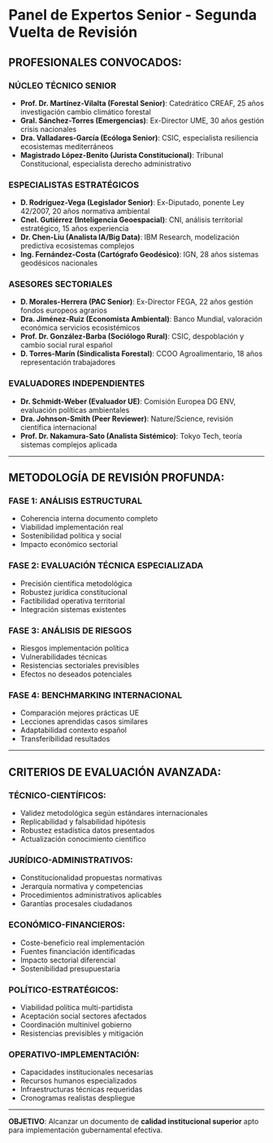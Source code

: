 # Panel de Expertos Senior - Segunda Vuelta de Revisión

## **PROFESIONALES CONVOCADOS:**

### **NÚCLEO TÉCNICO SENIOR**
- **Prof. Dr. Martínez-Vilalta (Forestal Senior)**: Catedrático CREAF, 25 años investigación cambio climático forestal
- **Gral. Sánchez-Torres (Emergencias)**: Ex-Director UME, 30 años gestión crisis nacionales
- **Dra. Valladares-García (Ecóloga Senior)**: CSIC, especialista resiliencia ecosistemas mediterráneos
- **Magistrado López-Benito (Jurista Constitucional)**: Tribunal Constitucional, especialista derecho administrativo

### **ESPECIALISTAS ESTRATÉGICOS**
- **D. Rodríguez-Vega (Legislador Senior)**: Ex-Diputado, ponente Ley 42/2007, 20 años normativa ambiental
- **Cnel. Gutiérrez (Inteligencia Geoespacial)**: CNI, análisis territorial estratégico, 15 años experiencia
- **Dr. Chen-Liu (Analista IA/Big Data)**: IBM Research, modelización predictiva ecosistemas complejos
- **Ing. Fernández-Costa (Cartógrafo Geodésico)**: IGN, 28 años sistemas geodésicos nacionales

### **ASESORES SECTORIALES**
- **D. Morales-Herrera (PAC Senior)**: Ex-Director FEGA, 22 años gestión fondos europeos agrarios
- **Dra. Jiménez-Ruiz (Economista Ambiental)**: Banco Mundial, valoración económica servicios ecosistémicos
- **Prof. Dr. González-Barba (Sociólogo Rural)**: CSIC, despoblación y cambio social rural español
- **D. Torres-Marín (Sindicalista Forestal)**: CCOO Agroalimentario, 18 años representación trabajadores

### **EVALUADORES INDEPENDIENTES**
- **Dr. Schmidt-Weber (Evaluador UE)**: Comisión Europea DG ENV, evaluación políticas ambientales
- **Dra. Johnson-Smith (Peer Reviewer)**: Nature/Science, revisión científica internacional
- **Prof. Dr. Nakamura-Sato (Analista Sistémico)**: Tokyo Tech, teoría sistemas complejos aplicada

---

## **METODOLOGÍA DE REVISIÓN PROFUNDA:**

### **FASE 1: ANÁLISIS ESTRUCTURAL**
- Coherencia interna documento completo
- Viabilidad implementación real
- Sostenibilidad política y social
- Impacto económico sectorial

### **FASE 2: EVALUACIÓN TÉCNICA ESPECIALIZADA**
- Precisión científica metodológica
- Robustez jurídica constitucional
- Factibilidad operativa territorial
- Integración sistemas existentes

### **FASE 3: ANÁLISIS DE RIESGOS**
- Riesgos implementación política
- Vulnerabilidades técnicas
- Resistencias sectoriales previsibles
- Efectos no deseados potenciales

### **FASE 4: BENCHMARKING INTERNACIONAL**
- Comparación mejores prácticas UE
- Lecciones aprendidas casos similares
- Adaptabilidad contexto español
- Transferibilidad resultados

---

## **CRITERIOS DE EVALUACIÓN AVANZADA:**

### **TÉCNICO-CIENTÍFICOS:**
- Validez metodológica según estándares internacionales
- Replicabilidad y falsabilidad hipótesis
- Robustez estadística datos presentados
- Actualización conocimiento científico

### **JURÍDICO-ADMINISTRATIVOS:**
- Constitucionalidad propuestas normativas
- Jerarquía normativa y competencias
- Procedimientos administrativos aplicables
- Garantías procesales ciudadanos

### **ECONÓMICO-FINANCIEROS:**
- Coste-beneficio real implementación
- Fuentes financiación identificadas
- Impacto sectorial diferencial
- Sostenibilidad presupuestaria

### **POLÍTICO-ESTRATÉGICOS:**
- Viabilidad política multi-partidista
- Aceptación social sectores afectados
- Coordinación multinivel gobierno
- Resistencias previsibles y mitigación

### **OPERATIVO-IMPLEMENTACIÓN:**
- Capacidades institucionales necesarias
- Recursos humanos especializados
- Infraestructuras técnicas requeridas
- Cronogramas realistas despliegue

---

**OBJETIVO**: Alcanzar un documento de **calidad institucional superior** apto para implementación gubernamental efectiva.